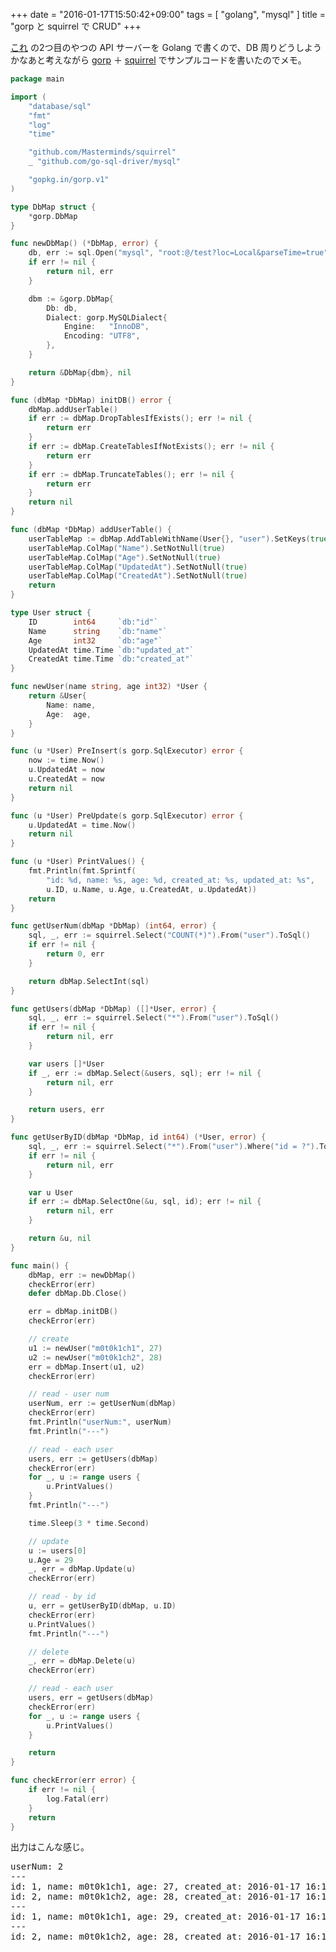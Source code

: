 +++
date = "2016-01-17T15:50:42+09:00"
tags = [ "golang", "mysql" ]
title = "gorp と squirrel で CRUD"
+++

[これ](http://m0t0k1ch1st0ry.com/blog/2016/01/15/january) の2つ目のやつの API サーバーを Golang で書くので、DB 周りどうしようかなあと考えながら [gorp](https://github.com/go-gorp/gorp) ＋ [squirrel](https://github.com/Masterminds/squirrel) でサンプルコードを書いたのでメモ。

<!--more-->

``` go
package main

import (
    "database/sql"
    "fmt"
    "log"
    "time"

    "github.com/Masterminds/squirrel"
    _ "github.com/go-sql-driver/mysql"

    "gopkg.in/gorp.v1"
)

type DbMap struct {
    *gorp.DbMap
}

func newDbMap() (*DbMap, error) {
    db, err := sql.Open("mysql", "root:@/test?loc=Local&parseTime=true")
    if err != nil {
        return nil, err
    }

    dbm := &gorp.DbMap{
        Db: db,
        Dialect: gorp.MySQLDialect{
            Engine:   "InnoDB",
            Encoding: "UTF8",
        },
    }

    return &DbMap{dbm}, nil
}

func (dbMap *DbMap) initDB() error {
    dbMap.addUserTable()
    if err := dbMap.DropTablesIfExists(); err != nil {
        return err
    }
    if err := dbMap.CreateTablesIfNotExists(); err != nil {
        return err
    }
    if err := dbMap.TruncateTables(); err != nil {
        return err
    }
    return nil
}

func (dbMap *DbMap) addUserTable() {
    userTableMap := dbMap.AddTableWithName(User{}, "user").SetKeys(true, "ID")
    userTableMap.ColMap("Name").SetNotNull(true)
    userTableMap.ColMap("Age").SetNotNull(true)
    userTableMap.ColMap("UpdatedAt").SetNotNull(true)
    userTableMap.ColMap("CreatedAt").SetNotNull(true)
    return
}

type User struct {
    ID        int64     `db:"id"`
    Name      string    `db:"name"`
    Age       int32     `db:"age"`
    UpdatedAt time.Time `db:"updated_at"`
    CreatedAt time.Time `db:"created_at"`
}

func newUser(name string, age int32) *User {
    return &User{
        Name: name,
        Age:  age,
    }
}

func (u *User) PreInsert(s gorp.SqlExecutor) error {
    now := time.Now()
    u.UpdatedAt = now
    u.CreatedAt = now
    return nil
}

func (u *User) PreUpdate(s gorp.SqlExecutor) error {
    u.UpdatedAt = time.Now()
    return nil
}

func (u *User) PrintValues() {
    fmt.Println(fmt.Sprintf(
        "id: %d, name: %s, age: %d, created_at: %s, updated_at: %s",
        u.ID, u.Name, u.Age, u.CreatedAt, u.UpdatedAt))
    return
}

func getUserNum(dbMap *DbMap) (int64, error) {
    sql, _, err := squirrel.Select("COUNT(*)").From("user").ToSql()
    if err != nil {
        return 0, err
    }

    return dbMap.SelectInt(sql)
}

func getUsers(dbMap *DbMap) ([]*User, error) {
    sql, _, err := squirrel.Select("*").From("user").ToSql()
    if err != nil {
        return nil, err
    }

    var users []*User
    if _, err := dbMap.Select(&users, sql); err != nil {
        return nil, err
    }

    return users, err
}

func getUserByID(dbMap *DbMap, id int64) (*User, error) {
    sql, _, err := squirrel.Select("*").From("user").Where("id = ?").ToSql()
    if err != nil {
        return nil, err
    }

    var u User
    if err := dbMap.SelectOne(&u, sql, id); err != nil {
        return nil, err
    }

    return &u, nil
}

func main() {
    dbMap, err := newDbMap()
    checkError(err)
    defer dbMap.Db.Close()

    err = dbMap.initDB()
    checkError(err)

    // create
    u1 := newUser("m0t0k1ch1", 27)
    u2 := newUser("m0t0k1ch2", 28)
    err = dbMap.Insert(u1, u2)
    checkError(err)

    // read - user num
    userNum, err := getUserNum(dbMap)
    checkError(err)
    fmt.Println("userNum:", userNum)
    fmt.Println("---")

    // read - each user
    users, err := getUsers(dbMap)
    checkError(err)
    for _, u := range users {
        u.PrintValues()
    }
    fmt.Println("---")

    time.Sleep(3 * time.Second)

    // update
    u := users[0]
    u.Age = 29
    _, err = dbMap.Update(u)
    checkError(err)

    // read - by id
    u, err = getUserByID(dbMap, u.ID)
    checkError(err)
    u.PrintValues()
    fmt.Println("---")

    // delete
    _, err = dbMap.Delete(u)
    checkError(err)

    // read - each user
    users, err = getUsers(dbMap)
    checkError(err)
    for _, u := range users {
        u.PrintValues()
    }

    return
}

func checkError(err error) {
    if err != nil {
        log.Fatal(err)
    }
    return
}
```

出力はこんな感じ。

<pre>
userNum: 2
---
id: 1, name: m0t0k1ch1, age: 27, created_at: 2016-01-17 16:16:44 +0900 JST, updated_at: 2016-01-17 16:16:44 +0900 JST
id: 2, name: m0t0k1ch2, age: 28, created_at: 2016-01-17 16:16:44 +0900 JST, updated_at: 2016-01-17 16:16:44 +0900 JST
---
id: 1, name: m0t0k1ch1, age: 29, created_at: 2016-01-17 16:16:44 +0900 JST, updated_at: 2016-01-17 16:16:47 +0900 JST
---
id: 2, name: m0t0k1ch2, age: 28, created_at: 2016-01-17 16:16:44 +0900 JST, updated_at: 2016-01-17 16:16:44 +0900 JST
</pre>
